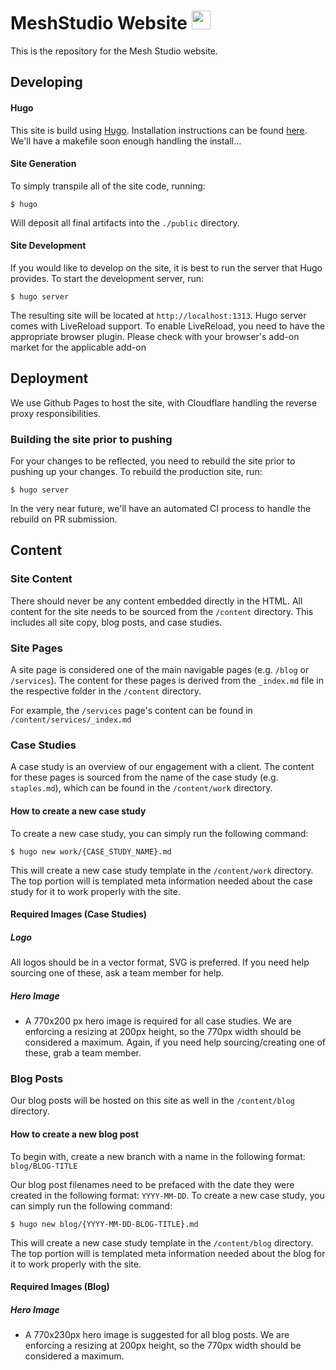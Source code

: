 # MeshStudio Website  <img src="https://avatars3.githubusercontent.com/u/15943839?s=200&v=4" width="30" height="30"> 
This is the repository for the Mesh Studio website.

## Developing

#### Hugo
This site is build using [Hugo](https://gohugo.io/). Installation instructions can be found [here](https://gohugo.io/getting-started/installing/). We'll have a makefile soon enough handling the install...

#### Site Generation

To simply transpile all of the site code, running:
```
$ hugo
```
Will deposit all final artifacts into the `./public` directory.

#### Site Development

If you would like to develop on the site, it is best to run the server that Hugo provides. To start the development server, run: 
```
$ hugo server
```

The resulting site will be located at `http://localhost:1313`. Hugo server comes with LiveReload support. To enable LiveReload, you need to have the appropriate browser plugin. Please check with your browser's add-on market for the applicable add-on

## Deployment

We use Github Pages to host the site, with Cloudflare handling the reverse proxy responsibilities.

### Building the site prior to pushing
For your changes to be reflected, you need to rebuild the site prior to pushing up your changes. To rebuild the production site, run:

```
$ hugo server
```

In the very near future, we'll have an automated CI process to handle the rebuild on PR submission.

## Content

### Site Content

There should never be any content embedded directly in the HTML. All content for the site needs to be sourced from the `/content` directory. This includes all site copy, blog posts, and case studies.

### Site Pages

A site page is considered one of the main navigable pages (e.g. `/blog` or `/services`). The content for these pages is derived from the `_index.md` file in the respective folder in the `/content` directory.

For example, the `/services` page's content can be found in `/content/services/_index.md`

### Case Studies

A case study is an overview of our engagement with a client. The content for these pages is sourced from the name of the case study (e.g. `staples.md`), which can be found in the  `/content/work` directory.

#### How to create a new case study

To create a new case study, you can simply run the following command:

```
$ hugo new work/{CASE_STUDY_NAME}.md
```

This will create a new case study template in the `/content/work` directory. The top portion will is templated meta information needed about the case study for it to work properly with the site.

#### Required Images (Case Studies)

##### Logo

All logos should be in a vector format, SVG is preferred. If you need help sourcing one of these, ask a team member for help.

##### Hero Image

- A 770x200 px hero image is required for all case studies. We are enforcing a resizing at 200px height, so the 770px width should be considered a maximum. Again, if you need help sourcing/creating one of these, grab a team member.

### Blog Posts

Our blog posts will be hosted on this site as well in the `/content/blog` directory. 

#### How to create a new blog post

To begin with, create a new branch with a name in the following format: `blog/BLOG-TITLE`

Our blog post filenames need to be prefaced with the date they were created in the following format:
`YYYY-MM-DD`. To create a new case study, you can simply run the following command:

```
$ hugo new blog/{YYYY-MM-DD-BLOG-TITLE}.md
```

This will create a new case study template in the `/content/blog` directory. The top portion will is templated meta information needed about the blog for it to work properly with the site.


#### Required Images (Blog)

##### Hero Image

- A 770x230px hero image is suggested for all blog posts. We are enforcing a resizing at 200px height, so the 770px width should be considered a maximum.

